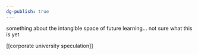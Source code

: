 ```yaml
---
dg-publish: true
---
```

something about the intangible space of future learning… not sure what this is yet

[[corporate university speculation]]
